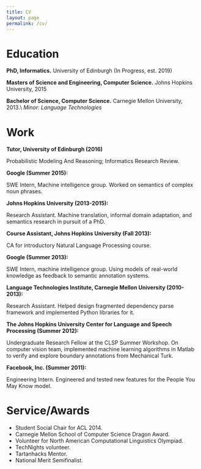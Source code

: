 ```yaml
---
title: CV
layout: page
permalink: /cv/
---
```


# Education

**PhD, Informatics.** University of Edinburgh (In Progress, est. 2019)

**Masters of Science and Engineering, Computer Science.** Johns Hopkins University, 2015

**Bachelor of Science, Computer Science.** Carnegie Mellon University, 2013.\\
*Minor: Language Technologies*

# Work

**Tutor, University of Edinburgh (2016)**

Probabilistic Modeling And Reasoning; Informatics Research Review.

**Google (Summer 2015):**

SWE Intern, Machine intelligence group. Worked on semantics of complex noun phrases.

**Johns Hopkins University (2013-2015):**

Research Assistant. Machine translation, informal domain adaptation, and semantics research in pursuit of a PhD.

**Course Assistant, Johns Hopkins University (Fall 2013):**

CA for introductory Natural Language Processing course.

**Google (Summer 2013):**

SWE Intern, machine intelligence group. Using models of real-world knowledge as feedback to semantic annotation systems.

**Language Technologies Institute, Carnegie Mellon University (2010-2013):**

Research Assistant. Helped design fragmented dependency parse framework and implemented Python libraries for it.

**The Johns Hopkins University Center for Language and Speech Processing (Summer 2012):**

Undergraduate Research Fellow at the CLSP Summer Workshop. On computer vision team, implemented machine learning algorithms in Matlab
to verify and explore boundary annotations from Mechanical Turk.

**Facebook, Inc. (Summer 2011):**

Engineering Intern. Engineered and tested new features for the People You May Know model.

# Service/Awards
- Student Social Chair for ACL 2014.
- Carnegie Mellon School of Computer Science Dragon Award.
- Volunteer for North American Computational Linguistics Olympiad.
- TechNights volunteer.
- Tartanhacks Mentor.
- National Merit Semifinalist.
